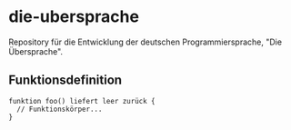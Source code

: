 # die-ubersprache
Repository für die Entwicklung der deutschen Programmiersprache, "Die Übersprache".



## Funktionsdefinition
```
funktion foo() liefert leer zurück {
  // Funktionskörper...
}
```
